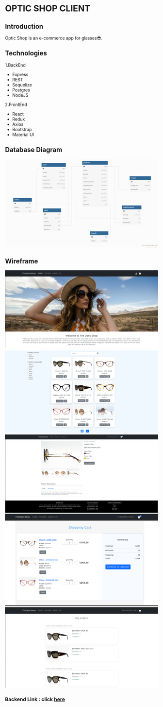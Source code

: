 # OPTIC SHOP CLIENT

## Introduction

Optic Shop is an e-commerce app for glasses😎.

## Technologies

1.BackEnd
- Express
- REST
- Sequelize
- Postgres
- NodeJS

2.FrontEnd
- React
- Redux
- Axios
- Bootstrap
- Material UI

## Database Diagram

![alt text](src/db_diagram.png)

## Wireframe

![alt text](src/banner.png)
![alt text](src/home.png)
![alt text](src/details.png)
![alt text](src/cart.png)
![alt text](src/order.png)

### Backend Link : click <a href="https://github.com/poojadalai/opticshop-server">here</a>
